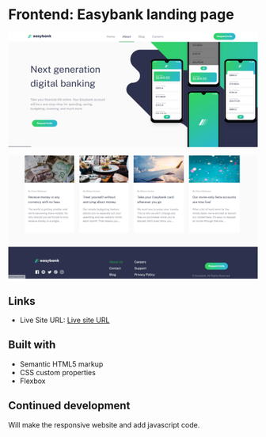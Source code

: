 # Frontend: Easybank landing page 

![Alt text](image.png)

![Alt text](image-2.png)

## Links

- Live Site URL: [Live site URL ](https://kanakjyoti.github.io/Easybank-landing-page/)

## Built with

- Semantic HTML5 markup
- CSS custom properties
- Flexbox

## Continued development

Will make the responsive website and add javascript code.
